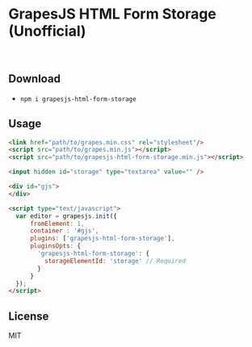 # GrapesJS HTML Form Storage (Unofficial)

<br/>

## Download

* `npm i grapesjs-html-form-storage`



## Usage

```html
<link href="path/to/grapes.min.css" rel="stylesheet"/>
<script src="path/to/grapes.min.js"></script>
<script src="path/to/grapesjs-html-form-storage.min.js"></script>

<input hidden id="storage" type="textarea" value="" />

<div id="gjs">
</div>

<script type="text/javascript">
  var editor = grapesjs.init({
      fromElement: 1,
      container : '#gjs',
      plugins: ['grapesjs-html-form-storage'],
      pluginsOpts: {
        'grapesjs-html-form-storage': {
          storageElementId: 'storage' // Required
        }
      }
  });
</script>
```

## License

MIT